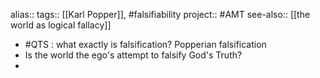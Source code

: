 alias::
tags:: [[Karl Popper]], #falsifiability 
project:: #AMT
see-also:: [[the world as logical fallacy]]
- #QTS : what exactly is falsification? Popperian falsification
- Is the world the ego's attempt to falsify God's Truth?
-
